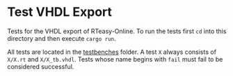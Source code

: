 # Test VHDL Export

Tests for the VHDL export of RTeasy-Online. To run the tests first `cd` into this directory and then execute `cargo run`.

All tests are located in the [testbenches](./testbenches/) folder. A test `X` always consists of `X/X.rt` and `X/X_tb.vhdl`. Tests whose name begins with `fail` must fail to be considered successful.
